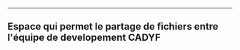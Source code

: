 -----------------------------------------------------------------------------
Espace qui permet le partage de fichiers entre l'équipe de developement CADYF
-----------------------------------------------------------------------------
